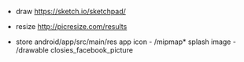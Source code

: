 - draw
https://sketch.io/sketchpad/

- resize
http://picresize.com/results

- store
android/app/src/main/res
app icon - /mipmap*
splash image - /drawable
closies_facebook_picture
